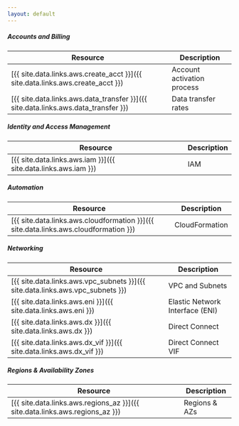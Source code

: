 ```yaml
---
layout: default
---
```


##### Accounts and Billing

Resource | Description
---------|------------
[{{ site.data.links.aws.create_acct }}]({{ site.data.links.aws.create_acct }}) | Account activation process
[{{ site.data.links.aws.data_transfer }}]({{ site.data.links.aws.data_transfer }}) | Data transfer rates


##### Identity and Access Management

Resource | Description
---------|------------
[{{ site.data.links.aws.iam }}]({{ site.data.links.aws.iam }}) | IAM


##### Automation

Resource | Description
---------|------------
[{{ site.data.links.aws.cloudformation }}]({{ site.data.links.aws.cloudformation }}) | CloudFormation


##### Networking

Resource | Description
---------|------------
[{{ site.data.links.aws.vpc_subnets }}]({{ site.data.links.aws.vpc_subnets }}) | VPC and Subnets
[{{ site.data.links.aws.eni }}]({{ site.data.links.aws.eni }}) | Elastic Network Interface (ENI)
[{{ site.data.links.aws.dx }}]({{ site.data.links.aws.dx }}) | Direct Connect
[{{ site.data.links.aws.dx_vif }}]({{ site.data.links.aws.dx_vif }}) | Direct Connect VIF


##### Regions & Availability Zones

Resource | Description
---------|------------
[{{ site.data.links.aws.regions_az }}]({{ site.data.links.aws.regions_az }}) | Regions & AZs
